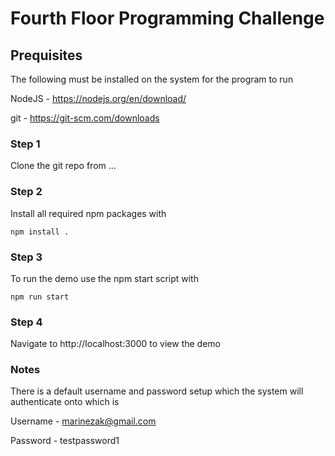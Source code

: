 # Fourth Floor Programming Challenge

## Prequisites 
The following must be installed on the system for the program to run 

NodeJS - https://nodejs.org/en/download/

git - https://git-scm.com/downloads

### Step 1
Clone the git repo from ...

### Step 2
Install all required npm packages with
```
npm install .
```

### Step 3
To run the demo use the npm start script with
```
npm run start
```

### Step 4
Navigate to http://localhost:3000 to view the demo

### Notes
There is a default username and password setup which the system will authenticate onto which is

Username - marinezak@gmail.com

Password - testpassword1
